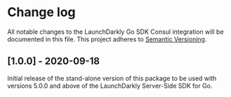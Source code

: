 # Change log

All notable changes to the LaunchDarkly Go SDK Consul integration will be documented in this file. This project adheres to [Semantic Versioning](http://semver.org).

## [1.0.0] - 2020-09-18
Initial release of the stand-alone version of this package to be used with versions 5.0.0 and above of the LaunchDarkly Server-Side SDK for Go.
